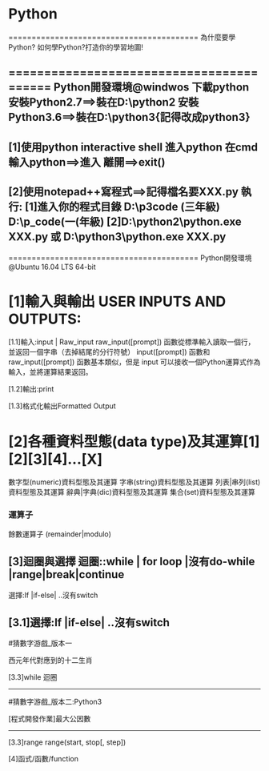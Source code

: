 # Python 


=========================================
為什麼要學Python?
如何學Python?打造你的學習地圖!

=========================================
Python開發環境@windwos
下載python
安裝Python2.7==>裝在D:\python2
安裝Python3.6==>裝在D:\python3{記得改成python3}
-------------------------------------------------------
[1]使用python interactive shell
進入python
在cmd輸入python==>進入
離開==>exit()
-------------------------------------------------------
[2]使用notepad++寫程式==>記得檔名要XXX.py
執行:
[1]進入你的程式目錄 D:\p3code (三年級)  D:\p_code(一(年級) 
[2]D:\python2\python.exe XXX.py
或 D:\python3\python.exe XXX.py
-------------------------------------------------------
=========================================
Python開發環境@Ubuntu 16.04 LTS 64-bit

# [1]輸入與輸出 USER INPUTS AND OUTPUTS:

[1.1]輸入:input | Raw_input
raw_input([prompt]) 函數從標準輸入讀取一個行，並返回一個字串（去掉結尾的分行符號）
input([prompt]) 函數和 raw_input([prompt]) 函數基本類似，但是 input 可以接收一個Python運算式作為輸入，並將運算結果返回。

[1.2]輸出:print

[1.3]格式化輸出Formatted Output

# [2]各種資料型態(data type)及其運算[1][2][3][4]...[X]

數字型(numeric)資料型態及其運算
字串(string)資料型態及其運算
列表|串列(list)資料型態及其運算
辭典|字典(dic)資料型態及其運算
集合(set)資料型態及其運算

### 運算子

餘數運算子 (remainder|modulo)

[3]迴圈與選擇
迴圈::while | for loop  |沒有do-while  |range|break|continue
-------------------------------------------------------
選擇:If |if-else| ..沒有switch

[3.1]選擇:If |if-else| ..沒有switch
-------------------------------------------------------
#猜數字游戲_版本一

西元年代對應到的十二生肖

[3.3]while 迴圈

-------------------------------------------------------
#猜數字游戲_版本二:Python3

[程式開發作業]最大公因數

--------------------------------
[3.3]range
range(start, stop[, step])


[4]函式/函數/function
